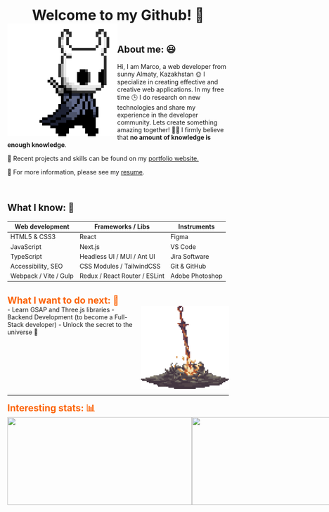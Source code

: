 <h1 align="center" style="font-size: 32px; margin: 0">Welcome to my Github! 👋</h1>

<img align="left" src="https://raw.githubusercontent.com/TanZng/TanZng/master/assets/hollor_knight3.gif" width="250"/>
<br />
<h2>About me: 😃</h2>

Hi, I am Marco, a web developer from sunny Almaty, Kazakhstan 🌞 I specialize in creating effective and creative web applications. In my free time 🕒 I do research on new technologies and share my experience in the developer community. Lets create something amazing together! 🚀✨ I firmly believe that **no amount of knowledge is enough knowledge**.

📁 Recent projects and skills can be found on my [portfolio website.](https://marcoskb.me/ "portfolio website.")

📌 For more information, please see my [resume](http://example.com "resume").

<br />
<h2>What I know: 💼 </h2>

| **Web development**   	| **Frameworks / Libs**         	| **Instruments** 	|
|-----------------------	|-------------------------------	|-----------------	|
| HTML5 & CSS3          	| React                         	| Figma           	|
| JavaScript            	| Next.js                       	| VS Code         	|
| TypeScript            	| Headless UI / MUI / Ant UI    	| Jira Software   	|
| Accessibility, SEO    	| CSS Modules / TailwindCSS     	| Git & GitHub    	|
| Webpack / Vite / Gulp 	| Redux / React Router / ESLint 	| Adobe Photoshop 	|

</div>
<h2 style="margin: 30px 0 0 0; color: #fc6203">What I want to do next: 🤔</h2>
<div style="display: flex; flex-direction: row;justify-content: space-between;"><div>- Learn GSAP and Three.js libraries
- Backend Development (to become a Full-Stack developer)
- Unlock the secret to the universe 🤭
</div>
<img src="https://raw.githubusercontent.com/TanZng/TanZng/master/assets/bonefire.gif" width="200"/>
</div>

***

<h2 style="margin: 0; color: #fc6203">Interesting stats: 📊</h2>
<div style="display: flex; flex-direction: row;">
<picture><source width="420" height="200" srcset="https://github-readme-stats.vercel.app/api?username=MarcoSKB&show_icons=true&theme=dark&title_color=fc6203&rank_icon=github" media="(prefers-color-scheme: dark)"/><source width="420" height="200" srcset="https://github-readme-stats.vercel.app/api?username=MarcoSKB&show_icons=true&title_color=fc6203&rank_icon=github" media="(prefers-color-scheme: light), (prefers-color-scheme: no-preference)"/><img width="420" height="200" src="https://github-readme-stats.vercel.app/api?username=MarcoSKB&show_icons=true&title_color=fc6203&rank_icon=github" />
</picture>
<picture><source width="420" height="200" srcset="https://github-readme-stats.vercel.app/api/top-langs/?username=MarcoSKB&layout=compact&theme=dark&title_color=fc6203&langs_count=8&card_width=320" media="(prefers-color-scheme: dark)"/><source width="420" height="200" srcset="https://github-readme-stats.vercel.app/api/top-langs/?username=MarcoSKB&layout=compact&title_color=fc6203" media="(prefers-color-scheme: light), (prefers-color-scheme: no-preference)"/><img width="420" height="200" src="https://github-readme-stats.vercel.app/api/top-langs/?username=MarcoSKB&layout=compact&title_color=fc6203" />
</picture>
</div>
